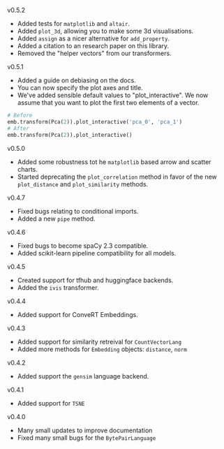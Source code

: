 v0.5.2

- Added tests for `matplotlib` and `altair`.
- Added `plot_3d`, allowing you to make some 3d visualisations.
- Added `assign` as a nicer alternative for `add_property`.
- Added a citation to an research paper on this library.
- Removed the "helper vectors" from our transformers.

v0.5.1

- Added a guide on debiasing on the docs.
- You can now specify the plot axes and title.
- We've added sensible default values to "plot_interactive".
We now assume that you want to plot the first two elements of a vector.

```python
# Before
emb.transform(Pca(2)).plot_interactive('pca_0', 'pca_1')
# After
emb.transform(Pca(2)).plot_interactive()
```

v0.5.0

- Added some robustness tot he `matplotlib` based arrow and scatter charts.
- Started deprecating the `plot_correlation` method in favor
of the new `plot_distance` and `plot_similarity` methods.

v0.4.7

- Fixed bugs relating to conditional imports.
- Added a new `pipe` method.

v0.4.6

- Fixed bugs to become spaCy 2.3 compatible.
- Added scikit-learn pipeline compatibility for all models.

v0.4.5

- Created support for tfhub and huggingface backends.
- Added the `ivis` transformer.

v0.4.4

- Added support for ConveRT Embeddings.

v0.4.3

- Added support for similarity retreival for `CountVectorLang`
- Added more methods for `Embedding` objects: `distance`, `norm`

v0.4.2

- Added support the `gensim` language backend.

v0.4.1

- Added support for `TSNE`

v0.4.0

- Many small updates to improve documentation
- Fixed many small bugs for the `BytePairLanguage`






